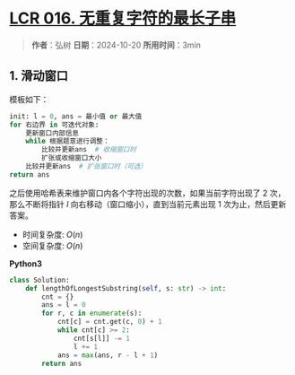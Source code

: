 # [LCR 016. 无重复字符的最长子串](https://leetcode.cn/problems/wtcaE1/description/)

> **作者**：弘树
> **日期**：2024-10-20
> **所用时间**：3min

## 1. 滑动窗口

模板如下：
```python
init: l = 0, ans = 最小值 or 最大值
for 右边界 in 可迭代对象:
	更新窗口内部信息
	while 根据题意进行调整：
		比较并更新ans  # 收缩窗口时
		扩张或收缩窗口大小
	比较并更新ans  # 扩张窗口时（可选）
return ans
```

之后使用哈希表来维护窗口内各个字符出现的次数，如果当前字符出现了 2 次，那么不断将指针 $l$ 向右移动（窗口缩小），直到当前元素出现 1 次为止，然后更新答案。

- 时间复杂度: $O(n)$
- 空间复杂度: $O(n)$

**Python3**

```python
class Solution:
    def lengthOfLongestSubstring(self, s: str) -> int:
        cnt = {}
        ans = l = 0
        for r, c in enumerate(s):
            cnt[c] = cnt.get(c, 0) + 1
            while cnt[c] >= 2:
                cnt[s[l]] -= 1
                l += 1
            ans = max(ans, r - l + 1)
        return ans
```